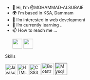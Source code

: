 - 👋 Hi, I’m @MOHAMMAD-ALSUBAIE
- 🌍 I'm based in KSA, Dammam
- 👀 I’m interested in web development
- 🌱 I’m currently learning ..
- 📫 How to reach me ...
     <p align="left"><a href="https://www.linkedin.com/in/mohammed-alsubaie-309bb923b/" target="_blank" rel="noreferrer"><img src="https://raw.githubusercontent.com/danielcranney/readme-generator/main/public/icons/socials/linkedin.svg" width="32" height="32" /></a> <a href="https://twitter.com/Moh_AboFahad" target="_blank" rel="noreferrer"><img src="https://raw.githubusercontent.com/danielcranney/readme-generator/main/public/icons/socials/twitter.svg" width="32" height="32" /></a></p>


Skills


<a href="https://developer.mozilla.org/en-US/docs/Web/JavaScript" target="_blank" rel="noreferrer"><img src="https://raw.githubusercontent.com/danielcranney/readme-generator/main/public/icons/skills/javascript-colored.svg" width="36" height="36" alt="Javascript" /></a>
<a href="https://developer.mozilla.org/en-US/docs/Glossary/HTML5" target="_blank" rel="noreferrer"><img src="https://raw.githubusercontent.com/danielcranney/readme-generator/main/public/icons/skills/html5-colored.svg" width="36" height="36" alt="HTML5" /></a>
<a href="https://www.w3.org/TR/CSS/#css" target="_blank" rel="noreferrer"><img src="https://raw.githubusercontent.com/danielcranney/readme-generator/main/public/icons/skills/css3-colored.svg" width="36" height="36" alt="CSS3" /></a>
<a href="https://getbootstrap.com/" target="_blank" rel="noreferrer"><img src="https://getbootstrap.com/docs/5.2/assets/brand/bootstrap-logo-shadow.png" width="40" height="40" alt="Bootstrp" /></a>
<a href="" target="_blank" rel="noreferrer"><img src="https://camo.githubusercontent.com/c0433d458322163ec6f1f9ba02ba0f29f723cff25b5420955b241715f09ec95c/68747470733a2f2f77372e706e6777696e672e636f6d2f706e67732f3434342f3438342f706e672d7472616e73706172656e742d6d7973716c2d64617461626173652d656e63617073756c617465642d706f73747363726970742d6c6f676f2d6a71756572792d626c75652d746578742d6c6f676f2d7468756d626e61696c2e706e67" width="40" height="40" alt="Mysql" /></a>

<!---
MOHAMMAD-ALSUBAIE/MOHAMMAD-ALSUBAIE is a ✨ special ✨ repository because its `README.md` (this file) appears on your GitHub profile.
You can click the Preview link to take a look at your changes.
--->
